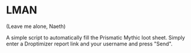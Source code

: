 # LMAN
(Leave me alone, Naeth)

A simple script to automatically fill the Prismatic Mythic loot sheet. Simply enter a Droptimizer report link and your username and press "Send".